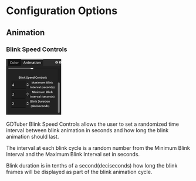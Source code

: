 # Configuration Options

## Animation

### Blink Speed Controls

<img src="./doc_pictures/BlinkSpeed.png" alt="image" width="150" height="auto"> 

GDTuber Blink Speed Controls allows the user to set a randomized time interval between blink animation in seconds and how long the blink animation should last. 

The interval at each blink cycle is a random number from the Minimum Blink Interval and the Maximum Blink Interval set in seconds.  

Blink duration is in tenths of a second(deciseconds) how long the blink frames will be displayed as part of the blink animation cycle. 



